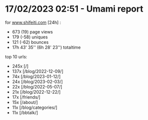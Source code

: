 # 17/02/2023 02:51 - Umami report
for www.shifeiti.com [24h] :

 - 673 (19) page views
 - 179 (-58) uniques
 - 121 (-62) bounces
 - 17h 43' 35'' (6h 28' 23'') totaltime


top 10 urls:
 - 245x [/]
 - 137x [/blog/2022-12-09/]
 - 74x [/blog/2023-01-12/]
 - 24x [/blog/2023-02-03/]
 - 22x [/blog/2022-05-07/]
 - 21x [/blog/2022-12-22/]
 - 17x [/friends/]
 - 15x [/about/]
 - 11x [/blog/categories/]
 - 11x [/bbtalk/]


